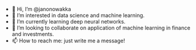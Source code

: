 - 👋 Hi, I’m @janonowakka
- 👀 I’m interested in data science and machine learning.
- 🌱 I’m currently learning deep neural networks.
- 💞️ I’m looking to collaborate on application of machine learning in finance and investments.
- 📫 How to reach me: just write me a message!

<!---
janonowakka/janonowakka is a ✨ special ✨ repository because its `README.md` (this file) appears on your GitHub profile.
You can click the Preview link to take a look at your changes.
--->
